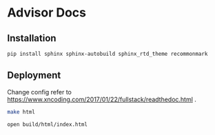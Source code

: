# Advisor Docs

## Installation

```bash
pip install sphinx sphinx-autobuild sphinx_rtd_theme recommonmark
```

## Deployment

Change config refer to https://www.xncoding.com/2017/01/22/fullstack/readthedoc.html .

```bash
make html
```

```bash
open build/html/index.html
```